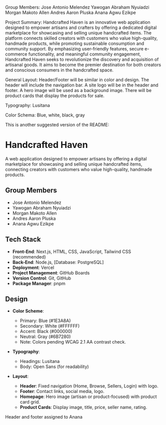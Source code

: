 Group Members:
Jose Antonio Melendez
Yawogan Abraham Nyuiadzi
Morgan Makoto Allen
Andres Aaron Pluska
Anana Agwu Ezikpe

Project Summary:
Handcrafted Haven is an innovative web application designed to empower artisans and crafters by offering a dedicated digital marketplace for showcasing and selling unique handcrafted items. The platform connects skilled creators with customers who value high-quality, handmade products, while promoting sustainable consumption and community support. By emphasizing user-friendly features, secure e-commerce functionality, and meaningful community engagement, Handcrafted Haven seeks to revolutionize the discovery and acquisition of artisanal goods. It aims to become the premier destination for both creators and conscious consumers in the handcrafted space.

General Layout:
Header/Footer will be similar in color and design. The header will include the navigation bar. A site logo will be in the header and footer. A hero image will be used as a background image. There will be product cards that display the products for sale.

Typography: Lusitana

Color Schema: Blue, white, black, gray

This is another suggested version of the README:

# Handcrafted Haven

A web application designed to empower artisans by offering a digital marketplace for showcasing and selling unique handcrafted items, connecting creators with customers who value high-quality, handmade products.

## Group Members

- Jose Antonio Melendez
- Yawogan Abraham Nyuiadzi
- Morgan Makoto Allen
- Andres Aaron Pluska
- Anana Agwu Ezikpe

## Tech Stack

- **Front-End**: Next.js, HTML, CSS, JavaScript, Tailwind CSS (recommended)
- **Back-End**: Node.js, [Database: PostgreSQL]
- **Deployment**: Vercel
- **Project Management**: GitHub Boards
- **Version Control**: Git, GitHub
- **Package Manager**: pnpm

## Design

- **Color Scheme**:

  - Primary: Blue (#1E3A8A)
  - Secondary: White (#FFFFFF)
  - Accent: Black (#000000)
  - Neutral: Gray (#6B7280)
  - Note: Colors pending WCAG 2.1 AA contrast check.

- **Typography**:
  - Headings: Lusitana
  - Body: Open Sans (for readability)
- **Layout**:
  - **Header**: Fixed navigation (Home, Browse, Sellers, Login) with logo.
  - **Footer**: Contact links, social media, logo.
  - **Homepage**: Hero image (artisan or product-focused) with product card grid.
  - **Product Cards**: Display image, title, price, seller name, rating.

Header and footer assigned to Anana
